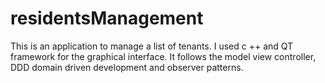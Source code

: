 ﻿# residentsManagement
This is an application to manage a list of tenants. I used c ++ and QT framework for the graphical interface.
It follows the model view controller,  DDD domain driven development and observer patterns.
